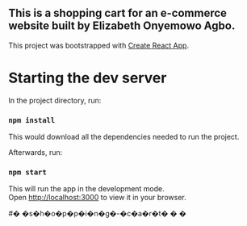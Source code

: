 ## This is a  shopping cart for an e-commerce website built by Elizabeth Onyemowo Agbo.


This project was bootstrapped with [Create React App](https://github.com/facebook/create-react-app).


# Starting the dev server

In the project directory, run:

### `npm install`

This would download all the dependencies needed to run the project.

Afterwards, run: 

### `npm start`

This will run the app in the development mode.\
Open [http://localhost:3000](http://localhost:3000) to view it in your browser.

























#� �s�h�o�p�p�i�n�g�-�c�a�r�t�
�
�
